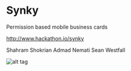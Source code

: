 Synky
=====
Permission based mobile business cards

http://www.hackathon.io/synky

Shahram Shokrian
Admad Nemati
Sean Westfall

![alt tag](https://raw.githubusercontent.com/alphonse23/Synky/master/screenshots/qard_images.png)


